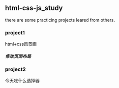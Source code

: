 ## html-css-js_study

there are some practicing projects leared from others.


### project1
html+css风景画
##### 修改页面布局

### project2
今天吃什么选择器
